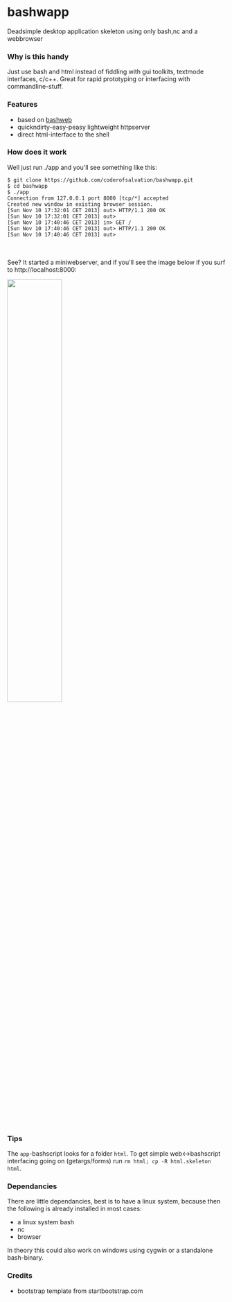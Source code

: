 bashwapp
========

Deadsimple desktop application skeleton using only bash,nc and a webbrowser

### Why is this handy ###

Just use bash and html instead of fiddling with gui toolkits, textmode interfaces, c/c++.
Great for rapid prototyping or interfacing with commandline-stuff.

### Features ###

* based on [bashweb](https://gist.github.com/coderofsalvation/7399049/)
* quickndirty-easy-peasy lightweight httpserver
* direct html-interface to the shell

### How does it work ###

Well just run ./app and you'll see something like this:

    $ git clone https://github.com/coderofsalvation/bashwapp.git
    $ cd bashwapp
    $ ./app
    Connection from 127.0.0.1 port 8000 [tcp/*] accepted
    Created new window in existing browser session.
    [Sun Nov 10 17:32:01 CET 2013] out> HTTP/1.1 200 OK
    [Sun Nov 10 17:32:01 CET 2013] out> 
    [Sun Nov 10 17:40:46 CET 2013] in> GET /
    [Sun Nov 10 17:40:46 CET 2013] out> HTTP/1.1 200 OK
    [Sun Nov 10 17:40:46 CET 2013] out> 
<br><br>
See? It started a miniwebserver, and if you'll see the image below if you surf to http://localhost:8000:

<a href="http://www.zimagez.com/full/cf38438a12e31833329a618ec91320d4ebae2e107ccb25a76924c0fb25bf0a9d2353c0c2c4e1fd0bb0884cd314a350237befbd0767d5372e.php" target="_blank"><img style="width:50%" src="http://www.zimagez.com/full/cf38438a12e31833329a618ec91320d4ebae2e107ccb25a76924c0fb25bf0a9d2353c0c2c4e1fd0bb0884cd314a350237befbd0767d5372e.php"/></a>

### Tips ###

The `app`-bashscript looks for a folder `html`. To get simple web<->bashscript interfacing going on (getargs/forms) run `rm html; cp -R html.skeleton html`.

### Dependancies ###

There are little dependancies, best is to have a linux system, because then the following is already installed in most cases:

* a linux system bash
* nc
* browser

In theory this could also work on windows using cygwin or a standalone bash-binary.

### Credits ###

* bootstrap template from startbootstrap.com
